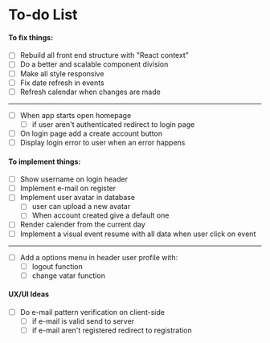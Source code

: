 # To-do List

#### To fix things:

- [ ] Rebuild all front end structure with "React context"
- [ ] Do a better and scalable component division
- [ ] Make all style responsive
- [ ] Fix date refresh in events
- [ ] Refresh calendar when changes are made

---

- [ ] When app starts open homepage
  - [ ] if user aren't authenticated redirect to login page
- [ ] On login page add a create account button
- [ ] Display login error to user when an error happens

#### To implement things:

- [ ] Show username on login header
- [ ] Implement e-mail on register
- [ ] Implement user avatar in database
  - [ ] user can upload a new avatar
  - [ ] When account created give a default one
- [ ] Render calender from the current day
- [ ] Implement a visual event resume with all data when user click on event

---

- [ ] Add a options menu in header user profile with:
  - [ ] logout function
  - [ ] change vatar function

#### UX/UI Ideas

- [ ] Do e-mail pattern verification on client-side
  - [ ] if e-mail is valid send to server
  - [ ] if e-mail aren't registered redirect to registration
